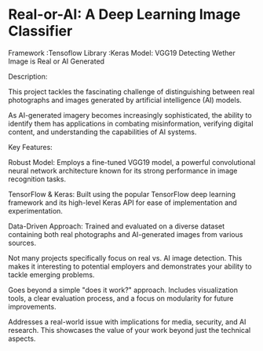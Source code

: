 # Real-or-AI: A Deep Learning Image Classifier
Framework :Tensoflow
Library :Keras
 Model: VGG19
Detecting Wether Image is Real or AI Generated



Description:

This project tackles the fascinating challenge of distinguishing between real photographs and images generated by artificial intelligence (AI) models.

As AI-generated imagery becomes increasingly sophisticated, the ability to identify them has applications in combating misinformation, verifying digital content, and understanding the capabilities of AI systems.

Key Features:

Robust Model: Employs a fine-tuned VGG19 model, a powerful convolutional neural network architecture known for its strong performance in image recognition tasks.

TensorFlow & Keras: Built using the popular TensorFlow deep learning framework and its high-level Keras API for ease of implementation and experimentation.

Data-Driven Approach: Trained and evaluated on a diverse dataset containing both real photographs and AI-generated images from various sources.



Not many projects specifically focus on real vs. AI image detection. This makes it interesting to potential employers and demonstrates your ability to tackle emerging problems.

Goes beyond a simple "does it work?" approach. Includes visualization tools, a clear evaluation process, and a focus on modularity for future improvements.

Addresses a real-world issue with implications for media, security, and AI research. This showcases the value of your work beyond just the technical aspects.
